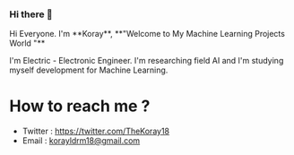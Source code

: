 ### Hi there 👋

<!--
**TheKoray18/TheKoray18** is a ✨ _special_ ✨ repository because its `README.md` (this file) appears on your GitHub profile.

Here are some ideas to get you started:

- 🔭 I’m currently working on ...
- 🌱 I’m currently learning ...
- 👯 I’m looking to collaborate on ...
- 🤔 I’m looking for help with ...
- 💬 Ask me about ...
- 📫 How to reach me: ...
- 😄 Pronouns: ...
- ⚡ Fun fact: ...
--> Hi Everyone. I'm **Koray**, **"Welcome to My Machine Learning Projects World "**
I'm Electric - Electronic Engineer.
I'm researching field AI and I'm studying myself development for Machine Learning.


# How to reach me ? 

- Twitter : https://twitter.com/TheKoray18
- Email : korayldrm18@gmail.com
